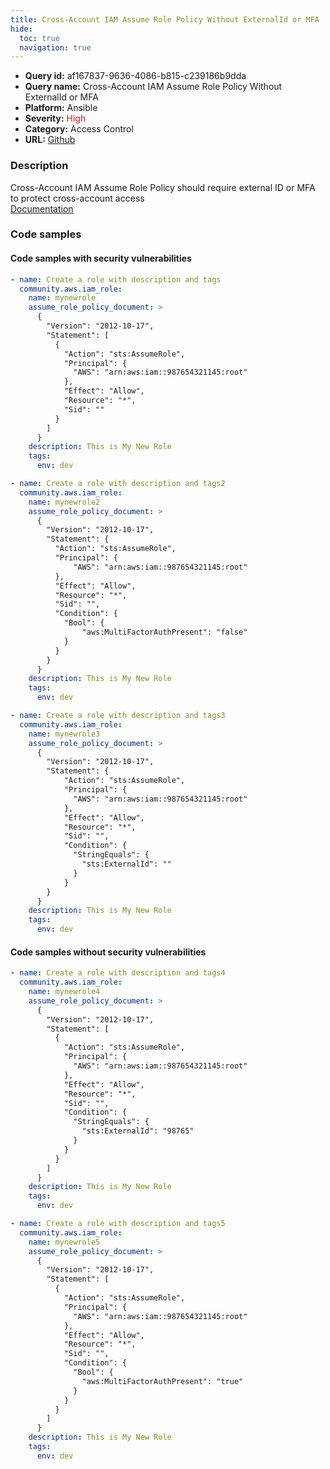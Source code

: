 ```yaml
---
title: Cross-Account IAM Assume Role Policy Without ExternalId or MFA
hide:
  toc: true
  navigation: true
---
```


<style>
  .highlight .hll {
    background-color: #ff171742;
  }
  .md-content {
    max-width: 1100px;
    margin: 0 auto;
  }
</style>

-   **Query id:** af167837-9636-4086-b815-c239186b9dda
-   **Query name:** Cross-Account IAM Assume Role Policy Without ExternalId or MFA
-   **Platform:** Ansible
-   **Severity:** <span style="color:#bb2124">High</span>
-   **Category:** Access Control
-   **URL:** [Github](https://github.com/Checkmarx/kics/tree/master/assets/queries/ansible/aws/cross_account_iam_assume_role_policy_without_external_id_or_mfa)

### Description
Cross-Account IAM Assume Role Policy should require external ID or MFA to protect cross-account access<br>
[Documentation](https://docs.ansible.com/ansible/latest/collections/community/aws/iam_role_module.html#parameter-assume_role_policy_document)

### Code samples
#### Code samples with security vulnerabilities
```yaml title="Positive test num. 1 - yaml file" hl_lines="4"
- name: Create a role with description and tags
  community.aws.iam_role:
    name: mynewrole
    assume_role_policy_document: >
      {
        "Version": "2012-10-17",
        "Statement": [
          {
            "Action": "sts:AssumeRole",
            "Principal": {
              "AWS": "arn:aws:iam::987654321145:root"
            },
            "Effect": "Allow",
            "Resource": "*",
            "Sid": ""
          }
        ]
      }
    description: This is My New Role
    tags:
      env: dev

```
```yaml title="Positive test num. 2 - yaml file" hl_lines="4"
- name: Create a role with description and tags2
  community.aws.iam_role:
    name: mynewrole2
    assume_role_policy_document: >
      {
        "Version": "2012-10-17",
        "Statement": {
          "Action": "sts:AssumeRole",
          "Principal": {
              "AWS": "arn:aws:iam::987654321145:root"
          },
          "Effect": "Allow",
          "Resource": "*",
          "Sid": "",
          "Condition": {
            "Bool": {
                "aws:MultiFactorAuthPresent": "false"
            }
          }
        }
      }
    description: This is My New Role
    tags:
      env: dev

```
```yaml title="Positive test num. 3 - yaml file" hl_lines="4"
- name: Create a role with description and tags3
  community.aws.iam_role:
    name: mynewrole3
    assume_role_policy_document: >
      {
        "Version": "2012-10-17",
        "Statement": {
            "Action": "sts:AssumeRole",
            "Principal": {
              "AWS": "arn:aws:iam::987654321145:root"
            },
            "Effect": "Allow",
            "Resource": "*",
            "Sid": "",
            "Condition": {
              "StringEquals": {
                "sts:ExternalId": ""
              }
            }
        }
      }
    description: This is My New Role
    tags:
      env: dev

```


#### Code samples without security vulnerabilities
```yaml title="Negative test num. 1 - yaml file"
- name: Create a role with description and tags4
  community.aws.iam_role:
    name: mynewrole4
    assume_role_policy_document: >
      {
        "Version": "2012-10-17",
        "Statement": [
          {
            "Action": "sts:AssumeRole",
            "Principal": {
              "AWS": "arn:aws:iam::987654321145:root"
            },
            "Effect": "Allow",
            "Resource": "*",
            "Sid": "",
            "Condition": {
              "StringEquals": {
                "sts:ExternalId": "98765"
              }
            }
          }
        ]
      }
    description: This is My New Role
    tags:
      env: dev

```
```yaml title="Negative test num. 2 - yaml file"
- name: Create a role with description and tags5
  community.aws.iam_role:
    name: mynewrole5
    assume_role_policy_document: >
      {
        "Version": "2012-10-17",
        "Statement": [
          {
            "Action": "sts:AssumeRole",
            "Principal": {
              "AWS": "arn:aws:iam::987654321145:root"
            },
            "Effect": "Allow",
            "Resource": "*",
            "Sid": "",
            "Condition": {
              "Bool": {
                "aws:MultiFactorAuthPresent": "true"
              }
            }
          }
        ]
      }
    description: This is My New Role
    tags:
      env: dev

```
